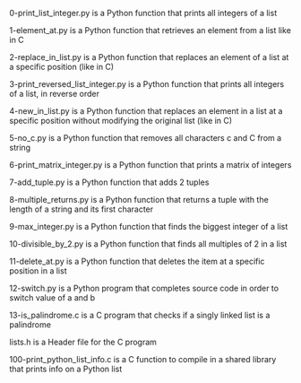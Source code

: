 0-print_list_integer.py	is a Python function that prints all integers of a list

1-element_at.py is a Python function that retrieves an element from a list like in C

2-replace_in_list.py is a Python function that replaces an element of a list at a specific position (like in C)

3-print_reversed_list_integer.py is a Python function that prints all integers of a list, in reverse order

4-new_in_list.py is a Python function that replaces an element in a list at a specific position without modifying the original list (like in C)

5-no_c.py is a Python function that removes all characters c and C from a string

6-print_matrix_integer.py is a Python function that prints a matrix of integers

7-add_tuple.py is a Python function that adds 2 tuples

8-multiple_returns.py is a Python function that returns a tuple with the length of a string and its first character

9-max_integer.py is a Python function that finds the biggest integer of a list

10-divisible_by_2.py is a Python function that finds all multiples of 2 in a list

11-delete_at.py is a Python function that deletes the item at a specific position in a list

12-switch.py is a Python program that completes source code in order to switch value of a and b

13-is_palindrome.c is a C program that checks if a singly linked list is a palindrome

lists.h is a Header file for the C program

100-print_python_list_info.c is a C function to compile in a shared library that prints info on a Python list
